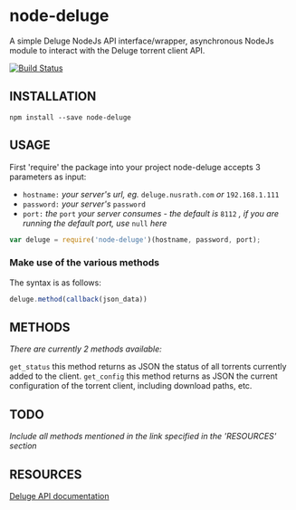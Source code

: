 # node-deluge
A simple Deluge NodeJs API interface/wrapper, asynchronous NodeJs module to interact with the Deluge torrent client API.

[![Build Status](https://travis-ci.org/Nusrath/node-deluge.svg?branch=master)](https://travis-ci.org/Nusrath/node-deluge)

## INSTALLATION
```
npm install --save node-deluge
```

## USAGE

First 'require' the package into your project
node-deluge accepts 3 parameters as input:

- `hostname:` _your server's url, eg._ `deluge.nusrath.com` _or_ `192.168.1.111`
- `password:` _your server's_ `password`
- `port:` _the_ `port` _your server consumes - the default is_ `8112` _, if you are running the default port, use_ `null` _here_

```javascript
var deluge = require('node-deluge')(hostname, password, port);
```

### Make use of the various methods
The syntax is as follows: 
```javascript
deluge.method(callback(json_data))
```

## METHODS
_There are currently 2 methods available:_

`get_status` this method returns as JSON the status of all torrents currently added to the client.
`get_config` this method returns as JSON the current configuration of the torrent client, including download paths, etc.

## TODO
_Include all methods mentioned in the link specified in the 'RESOURCES' section_

## RESOURCES
[Deluge API documentation](http://dev.deluge-torrent.org/wiki/Development/WebUi/Json)